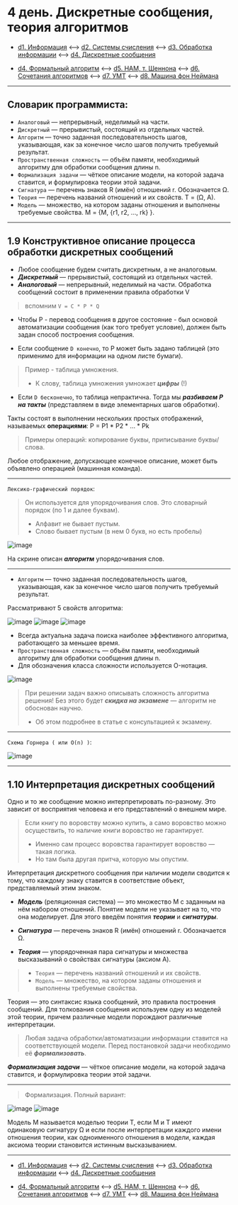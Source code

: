 # 4 день. Дискретные сообщения, теория алгоритмов 

- [d1. Информация](https://mai-806.github.io/fund-wiki/1sem/day1.html) <--> [d2. Системы счисления](https://mai-806.github.io/fund-wiki/1sem/day2.html) <--> [d3. Обработка информации](https://mai-806.github.io/fund-wiki/1sem/day3.html) <--> [d4. Дискретные сообщения](https://mai-806.github.io/fund-wiki/1sem/day4_1.html)

- [d4. Формальный алгоритм](https://mai-806.github.io/fund-wiki/1sem/day4_2.html) <--> [d5. НАМ, т. Шеннона](https://mai-806.github.io/fund-wiki/1sem/day5.html) <--> [d6. Сочетания алгоритмов](https://mai-806.github.io/fund-wiki/1sem/day6_1.html) <--> [d7. УМТ](https://mai-806.github.io/fund-wiki/1sem/day7.html) <--> [d8. Машина фон Неймана](https://mai-806.github.io/fund-wiki/1sem/day8.html)

***

## Словарик программиста:
- `Аналоговый` — непрерывный, неделимый на части.
- `Дискретный` — прерывистый, состоящий из отдельных частей.
- `Алгоритм` — точно заданная последовательность шагов, указывающая, как за конечное число шагов получить требуемый результат.
- `Пространственная сложность` — объём памяти, необходимый алгоритму для обработки сообщения длины n.
- `Формализация задачи` — чёткое описание модели, на которой задача ставится, и формулировка теории этой задачи.
- `Сигнатура` — перечень знаков R (имён) отношений r. Обозначается Ω.
- `Теория` — перечень названий отношений и их свойств. T = (Ω, A).
- `Модель` — множество, на котором заданы отношения и выполнены требуемые свойства. M = {M, {r1, r2, ..., rk} }.

***

## 1.9 Конструктивное описание процесса обработки дискретных сообщений

- Любое сообщение будем считать дискретным, а не аналоговым.
- ***Дискретный*** — прерывистый, состоящий из отдельных частей.
- ***Аналоговый*** — непрерывный, неделимый на части.
Обработка сообщений состоит в применении правила обработки V 
> вспомним `V = C * P * Q`
- Чтобы P - перевод сообщения в другое состояние - был основой автоматизации сообщения (как того требует условие), должен быть задан способ построения сообщения.

- Если сообщение `D конечно`, то P может быть задано таблицей (это применимо для информации на одном листе бумаги).

> Пример - таблица умножения. 
> - К слову, таблица умножения умножает ***цифры*** (!)

- Если `D бесконечно`, то таблица непрактична. Тогда мы ***разбиваем P на такты*** (представляем в виде элементарных шагов обработки).

Такты состоят в выполнении нескольких простых отображений, называемых **операциями**: P = P1 * P2 * ... * Pk
> Примеры операций: копирование буквы, приписывание буквы/слова.

Любое отображение, допускающее конечное описание, может быть объявлено операцией (машинная команда). 

***

`Лексико-графический порядок`:

> Он используется для упорядочивания слов. Это словарный порядок (по 1 и далее буквам).
> - Алфавит не бывает пустым.
> - Слово бывает пустым (в нем 0 букв, но есть пробелы)

![image](https://user-images.githubusercontent.com/113284506/210451700-3896d1cf-7df8-49e2-8c69-d41fb7dae7ac.png)

На скрине описан ***алгоритм*** упорядочивания слов.
 
***

- `Алгоритм` — точно заданная последовательность шагов, указывающая, как за конечное число шагов получить требуемый результат.

Рассматривают 5 свойств алгоритма:

![image](https://user-images.githubusercontent.com/113284506/210452329-c2d54504-69f9-4cb7-a157-19595d67ff31.png)
![image](https://user-images.githubusercontent.com/113284506/210452349-743a8003-ce0d-4e30-9cc3-24a84813f8cc.png)
![image](https://user-images.githubusercontent.com/113284506/210452407-9f8d6281-587a-468b-abe7-a22a0b55a368.png)

- Всегда актуальна задача поиска наиболее эффективного алгоритма, работающего за меньшее время.
- `Пространственная сложность` — объём памяти, необходимый алгоритму для обработки сообщения длины n.
- Для обозначения класса сложности используется O-нотация.

![image](https://user-images.githubusercontent.com/113284506/210453119-30bde22e-f80d-4f0e-a67f-259a3e597bba.png)

> При решении задач важно описывать сложность алгоритма решения! Без этого будет ***скидка на экзамене*** — алгоритм не обоснован научно. 
> - Об этом подробнее в статье с консультацией к экзамену.

***

`Схема Горнера ( или O(n) )`:
  
![image](https://user-images.githubusercontent.com/113284506/210452556-89ec2ac1-645d-447d-9793-8c312e77bc8e.png)
  
***


## 1.10 Интерпретация дискретных сообщений

Одно и то же сообщение можно интерпретировать по-разному. Это зависит от восприятия человека и его представлений о внешнем мире. 

> Если книгу по воровству можно купить, а само воровство можно осуществить, то наличие книги воровство не гарантирует. 
> - Именно сам процесс воровства гарантирует воровство — такая логика.
> - Но там была другая притча, которую мы опустим.

Интерпретация дискретного сообщения при наличии модели сводится к тому, что каждому знаку ставится в соответствие объект, представляемый этим знаком.
- ***Модель*** (реляционная система) — это множество М с заданным на нём набором отношений.
Понятие модели не указывает на то, что она моделирует. Для этого введём понятия ***теории*** и ***сигнатуры***.

- ***Сигнатура*** — перечень знаков R (имён) отношений r. Обозначается Ω.
- ***Теория*** — упорядоченная пара сигнатуры и множества высказываний о свойствах сигнатуры (аксиом A).

> - `Теория` — перечень названий отношений и их свойств.
> - `Модель` — множество, на котором заданы отношения и выполнены требуемые свойства.

Теория — это синтаксис языка сообщений, это правила построения сообщений.
Для толкования сообщения используем одну из моделей этой теории, причем различные модели порождают различные интерпретации.

> Любая задача обработки/автоматизации информации ставится на соответствующей модели.
> Перед постановкой задачи необходимо её ***формализовать***.

***Формализация задачи*** — чёткое описание модели, на которой задача ставится, и формулировка теории этой задачи.


***

> Формализация. Полный вариант:
  
![image](https://user-images.githubusercontent.com/113284506/210458451-506642ae-6fb3-47b7-8b43-1f4ba6bad7d4.png)
![image](https://user-images.githubusercontent.com/113284506/210458476-390f5574-ca33-462d-a875-88636b165eef.png)



Модель М называется моделью теории Т, если М и Т имеют одинаковую сигнатуру Ω и 
если после интерпретации каждого имени отношения теории, как одноименного отношения в модели,
каждая аксиома теории становится истинным высказыванием.

***

- [d1. Информация](https://mai-806.github.io/fund-wiki/1sem/day1.html) <--> [d2. Системы счисления](https://mai-806.github.io/fund-wiki/1sem/day2.html) <--> [d3. Обработка информации](https://mai-806.github.io/fund-wiki/1sem/day3.html) <--> [d4. Дискретные сообщения](https://mai-806.github.io/fund-wiki/1sem/day4_1.html)

- [d4. Формальный алгоритм](https://mai-806.github.io/fund-wiki/1sem/day4_2.html) <--> [d5. НАМ, т. Шеннона](https://mai-806.github.io/fund-wiki/1sem/day5.html) <--> [d6. Сочетания алгоритмов](https://mai-806.github.io/fund-wiki/1sem/day6.html) <--> [d7. УМТ](https://mai-806.github.io/fund-wiki/1sem/day7.html) <--> [d8. Машина фон Неймана](https://mai-806.github.io/fund-wiki/1sem/day8.html)


